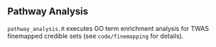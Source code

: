 ## Pathway Analysis
`pathway_analysis.R` executes GO term enrichment analysis for TWAS finemapped credible sets (see `code/finemapping` for details). 
